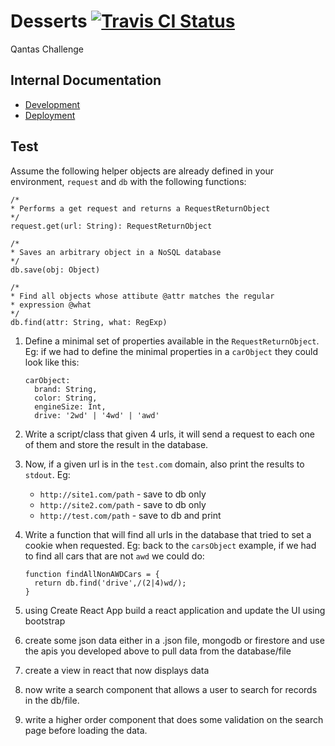 # Desserts [![Travis CI Status](https://travis-ci.org/mymattcarroll/desserts.svg?branch=master)](https://travis-ci.org/mymattcarroll/desserts)

Qantas Challenge

## Internal Documentation

-   [Development](./docs/development.md)
-   [Deployment](./docs/deployment.md)

## Test

Assume the following helper objects are already defined in your environment, `request` and `db` with the following functions:

```
/*
* Performs a get request and returns a RequestReturnObject
*/
request.get(url: String): RequestReturnObject
```

```
/*
* Saves an arbitrary object in a NoSQL database
*/
db.save(obj: Object)
```

```
/*
* Find all objects whose attibute @attr matches the regular
* expression @what
*/
db.find(attr: String, what: RegExp)
```

1.  Define a minimal set of properties available in the `RequestReturnObject`. Eg: if we had to define the minimal properties in a `carObject` they could look like this:

    ```
    carObject:
      brand: String,
      color: String,
      engineSize: Int,
      drive: '2wd' | '4wd' | 'awd'
    ```

2.  Write a script/class that given 4 urls, it will send a request to each one of them and store the result in the database.

3.  Now, if a given url is in the `test.com` domain, also print the results to `stdout`. Eg:

    *   `http://site1.com/path` - save to db only
    *   `http://site2.com/path` - save to db only
    *   `http://test.com/path` - save to db and print

4.  Write a function that will find all urls in the database that tried to set a cookie when requested. Eg: back to the `carsObject` example, if we had to find all cars that are not `awd` we could do:

    ```
    function findAllNonAWDCars = {
      return db.find('drive',/(2|4)wd/);
    }
    ```

5.  using Create React App build a react application and update the UI using bootstrap

6.  create some json data either in a .json file, mongodb or firestore and use the apis you developed above to pull data from the database/file

7.  create a view in react that now displays data

8.  now write a search component that allows a user to search for records in the db/file.

9.  write a higher order component that does some validation on the search page before loading the data.
